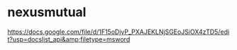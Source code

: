 # nexusmutual
https://docs.google.com/file/d/1F15oDjyP_PXAJEKLNjSGEoJSiOX4zTD5/edit?usp=docslist_api&amp;filetype=msword
